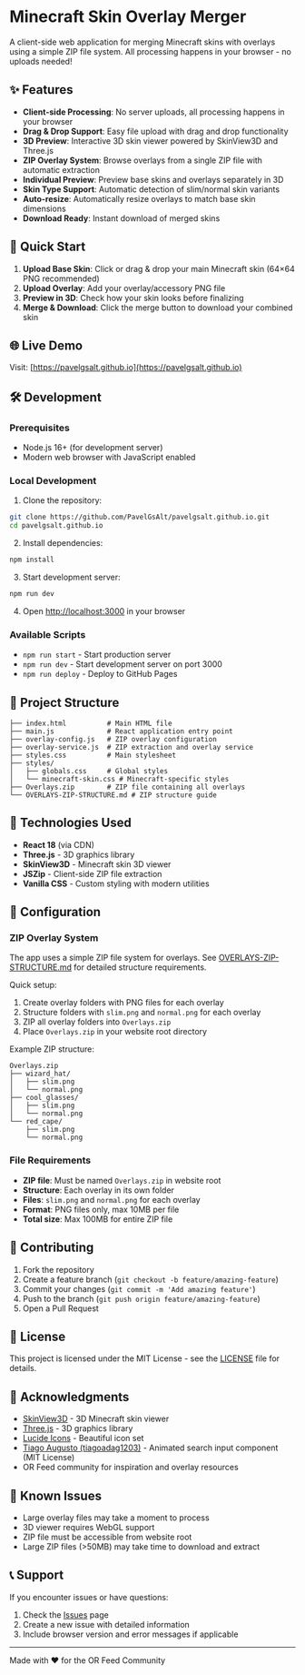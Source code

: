 # Minecraft Skin Overlay Merger

A client-side web application for merging Minecraft skins with overlays using a simple ZIP file system. All processing happens in your browser - no uploads needed!

## ✨ Features

- **Client-side Processing**: No server uploads, all processing happens in your browser
- **Drag & Drop Support**: Easy file upload with drag and drop functionality  
- **3D Preview**: Interactive 3D skin viewer powered by SkinView3D and Three.js
- **ZIP Overlay System**: Browse overlays from a single ZIP file with automatic extraction
- **Individual Preview**: Preview base skins and overlays separately in 3D
- **Skin Type Support**: Automatic detection of slim/normal skin variants
- **Auto-resize**: Automatically resize overlays to match base skin dimensions
- **Download Ready**: Instant download of merged skins

## 🚀 Quick Start

1. **Upload Base Skin**: Click or drag & drop your main Minecraft skin (64×64 PNG recommended)
2. **Upload Overlay**: Add your overlay/accessory PNG file  
3. **Preview in 3D**: Check how your skin looks before finalizing
4. **Merge & Download**: Click the merge button to download your combined skin

## 🌐 Live Demo

Visit: [https://pavelgsalt.github.io](https://pavelgsalt.github.io)

<!-- Force rebuild: 2025-08-25 -->

## 🛠️ Development

### Prerequisites
- Node.js 16+ (for development server)
- Modern web browser with JavaScript enabled

### Local Development

1. Clone the repository:
```bash
git clone https://github.com/PavelGsAlt/pavelgsalt.github.io.git
cd pavelgsalt.github.io
```

2. Install dependencies:
```bash
npm install
```

3. Start development server:
```bash
npm run dev
```

4. Open [http://localhost:3000](http://localhost:3000) in your browser

### Available Scripts

- `npm run start` - Start production server
- `npm run dev` - Start development server on port 3000
- `npm run deploy` - Deploy to GitHub Pages

## 📁 Project Structure

```
├── index.html          # Main HTML file
├── main.js             # React application entry point
├── overlay-config.js   # ZIP overlay configuration
├── overlay-service.js  # ZIP extraction and overlay service
├── styles.css          # Main stylesheet
├── styles/
│   ├── globals.css     # Global styles
│   └── minecraft-skin.css # Minecraft-specific styles
├── Overlays.zip        # ZIP file containing all overlays
└── OVERLAYS-ZIP-STRUCTURE.md # ZIP structure guide
```

## 🎨 Technologies Used

- **React 18** (via CDN)
- **Three.js** - 3D graphics library
- **SkinView3D** - Minecraft skin 3D viewer
- **JSZip** - Client-side ZIP file extraction
- **Vanilla CSS** - Custom styling with modern utilities

## 🔧 Configuration

### ZIP Overlay System

The app uses a simple ZIP file system for overlays. See [OVERLAYS-ZIP-STRUCTURE.md](OVERLAYS-ZIP-STRUCTURE.md) for detailed structure requirements.

Quick setup:
1. Create overlay folders with PNG files for each overlay
2. Structure folders with `slim.png` and `normal.png` for each overlay
3. ZIP all overlay folders into `Overlays.zip`
4. Place `Overlays.zip` in your website root directory

Example ZIP structure:
```
Overlays.zip
├── wizard_hat/
│   ├── slim.png
│   └── normal.png
├── cool_glasses/
│   ├── slim.png
│   └── normal.png
└── red_cape/
    ├── slim.png
    └── normal.png
```

### File Requirements

- **ZIP file**: Must be named `Overlays.zip` in website root
- **Structure**: Each overlay in its own folder
- **Files**: `slim.png` and `normal.png` for each overlay
- **Format**: PNG files only, max 10MB per file
- **Total size**: Max 100MB for entire ZIP file

## 🤝 Contributing

1. Fork the repository
2. Create a feature branch (`git checkout -b feature/amazing-feature`)
3. Commit your changes (`git commit -m 'Add amazing feature'`)
4. Push to the branch (`git push origin feature/amazing-feature`)
5. Open a Pull Request

## 📝 License

This project is licensed under the MIT License - see the [LICENSE](LICENSE) file for details.

## 🙏 Acknowledgments

- [SkinView3D](https://github.com/bs-community/skinview3d) - 3D Minecraft skin viewer
- [Three.js](https://threejs.org/) - 3D graphics library
- [Lucide Icons](https://lucide.dev/) - Beautiful icon set
- [Tiago Augusto (tiagoadag1203)](https://github.com/tiagoadag1203) - Animated search input component (MIT License)
- OR Feed community for inspiration and overlay resources

## 🐛 Known Issues

- Large overlay files may take a moment to process
- 3D viewer requires WebGL support
- ZIP file must be accessible from website root
- Large ZIP files (>50MB) may take time to download and extract

## 📞 Support

If you encounter issues or have questions:

1. Check the [Issues](https://github.com/PavelGsAlt/pavelgsalt.github.io/issues) page
2. Create a new issue with detailed information
3. Include browser version and error messages if applicable

---

Made with ❤️ for the OR Feed Community

<!-- Last updated: 2025-08-25 -->

